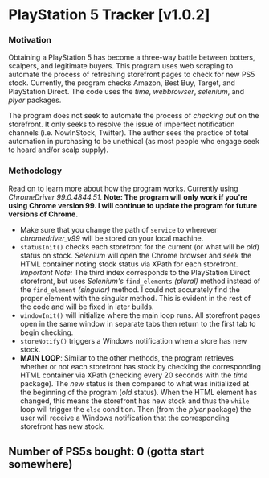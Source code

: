 # PlayStation 5 Tracker [v1.0.2]

### **Motivation**
Obtaining a PlayStation 5 has become a three-way battle between botters, scalpers, and legitimate buyers. This program uses web scraping to automate the process of refreshing storefront pages to check for new PS5 stock. Currently, the program checks Amazon, Best Buy, Target, and PlayStation Direct. The code uses the *time*, *webbrowser*, *selenium*, and *plyer* packages.

The program does not seek to automate the process of *checking out* on the storefront. It only seeks to resolve the issue of imperfect notification channels (i.e. NowInStock, Twitter). The author sees the practice of total automation in purchasing to be unethical (as most people who engage seek to hoard and/or scalp supply).

### **Methodology**
Read on to learn more about how the program works. Currently using *ChromeDriver 99.0.4844.51*. **Note: The program will only work if you're using Chrome version 99. I will continue to update the program for future versions of Chrome.**
* Make sure that you change the path of `service` to wherever *chromedriver_v99* will be stored on your local machine.
* `statusInit()` checks each storefront for the current (or what will be *old*) status on stock. *Selenium* will open the Chrome browser and seek the HTML container noting stock status via XPath for each storefront. *Important Note:* The third index corresponds to the PlayStation Direct storefront, but uses *Selenium's* `find_elements` *(plural)* method instead of the `find_element` *(singular)* method. I could not accurately find the proper element with the singular method. This is evident in the rest of the code and will be fixed in later builds.
* `windowInit()` will initialize where the main loop runs. All storefront pages open in the same window in separate tabs then return to the first tab to begin checking.
* `storeNotify()` triggers a Windows notification when a store has new stock.
* **MAIN LOOP**: Similar to the other methods, the program retrieves whether or not each storefront has stock by checking the corresponding HTML container via XPath (checking every 20 seconds with the *time* package). The *new* status is then compared to what was initialized at the beginning of the program (*old* status). When the HTML element has changed, this means the storefront has new stock and thus the `while` loop will trigger the `else` condition. Then (from the *plyer* package) the user will receive a Windows notification that the corresponding storefront has new stock.

## Number of PS5s bought: **0** (gotta start somewhere)
